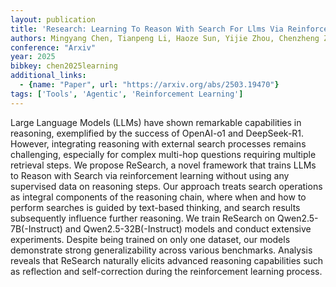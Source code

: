 ```yaml
---
layout: publication
title: 'Research: Learning To Reason With Search For Llms Via Reinforcement Learning'
authors: Mingyang Chen, Tianpeng Li, Haoze Sun, Yijie Zhou, Chenzheng Zhu, Haofen Wang, Jeff Z. Pan, Wen Zhang, Huajun Chen, Fan Yang, Zenan Zhou, Weipeng Chen
conference: "Arxiv"
year: 2025
bibkey: chen2025learning
additional_links:
  - {name: "Paper", url: "https://arxiv.org/abs/2503.19470"}
tags: ['Tools', 'Agentic', 'Reinforcement Learning']
---
```

Large Language Models (LLMs) have shown remarkable capabilities in reasoning,
exemplified by the success of OpenAI-o1 and DeepSeek-R1. However, integrating
reasoning with external search processes remains challenging, especially for
complex multi-hop questions requiring multiple retrieval steps. We propose
ReSearch, a novel framework that trains LLMs to Reason with Search via
reinforcement learning without using any supervised data on reasoning steps.
Our approach treats search operations as integral components of the reasoning
chain, where when and how to perform searches is guided by text-based thinking,
and search results subsequently influence further reasoning. We train ReSearch
on Qwen2.5-7B(-Instruct) and Qwen2.5-32B(-Instruct) models and conduct
extensive experiments. Despite being trained on only one dataset, our models
demonstrate strong generalizability across various benchmarks. Analysis reveals
that ReSearch naturally elicits advanced reasoning capabilities such as
reflection and self-correction during the reinforcement learning process.
